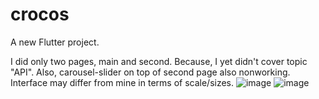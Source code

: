 # crocos

A new Flutter project.


I did only two pages, main and second. Because, I yet didn't cover topic "API". Also, carousel-slider on top of second page also nonworking. Interface may differ from mine in terms of scale/sizes. 
![image](https://user-images.githubusercontent.com/106386169/211238581-899171b0-5579-440d-9aa1-494f96659db3.png)
![image](https://user-images.githubusercontent.com/106386169/211238551-dc568f1a-b7e2-41e1-8ebc-cec309ce9dc8.png)

